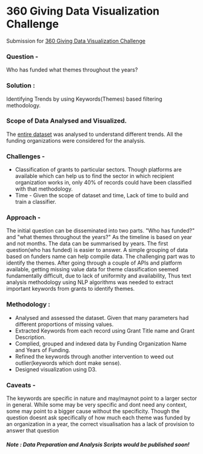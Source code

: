 # 360 Giving  Data Visualization Challenge
Submission for [360 Giving  Data Visualization Challenge](https://challenge.threesixtygiving.org/)

### Question - 
Who has funded what themes throughout the years?

### Solution : 
Identifying Trends by using Keywords(Themes) based filtering methodology.

### Scope of Data Analysed and Visualized. 
The [entire dataset](http://grantnav.threesixtygiving.org/api/grants.csv) was analysed to understand different trends. All the funding organizations were considered for the analysis. 

### Challenges - 
- Classification of grants to particular sectors. Though platforms are available which can help us to find the sector in which recipient organization works in, only 40% of records could have been classified with that methodology. 
- Time - Given the scope of dataset and time, Lack of time to build and train a classifier.

### Approach - 
The initial question can be disseminated into two parts. "Who has funded?" and "what themes throughout the years?" As the timeline is based on year and not months. The data can be summarised by years. The first question(who has funded) is easier to answer. A simple grouping of data based on funders name can help compile data. The challenging part was to identify the themes. After going through a couple of APIs and platform available, getting missing value data for theme classification seemed fundamentally difficult, due to lack of uniformity and availability, Thus text analysis methodology using NLP algorithms was needed to extract important keywords from grants to identify themes. 

### Methodology : 
- Analysed and assessed the dataset. Given that many parameters had different proportions of missing values. 
- Extracted Keywords from each record using Grant Title name and Grant Description. 
- Complied, grouped and indexed data by Funding Organization Name and Years of Funding. 
- Refined the keywords through another intervention to weed out outlier(keywords which dont make sense).
- Designed visualization using D3. 

### Caveats - 
The keywords are specific in nature and may/maynot point to a larger sector in general. While some may be very specific and dont need any context, some may point to a bigger cause without the specificity. Though the question doesnt ask specifically of how much each theme was funded by an organization in a year, the correct visualisation has a lack of provision to answer that question  

#####  Note : Data Preparation and Analysis Scripts would be published soon! 
